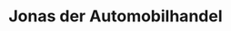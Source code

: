 ---
title: "Jonas der Automobilhandel"
url: /sprockhoevel/jonas-der-automobilhandel/
shop: Autohaus
---